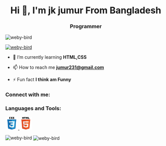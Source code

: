 <h1 align="center">Hi 👋, I'm jk jumur From Bangladesh</h1>
<h3 align="center">Programmer</h3>

<p align="left"> <img src="https://komarev.com/ghpvc/?username=weby-bird&label=Profile%20views&color=0e75b6&style=flat" alt="weby-bird" /> </p>

<p align="left"> <a href="https://github.com/ryo-ma/github-profile-trophy"><img src="https://github-profile-trophy.vercel.app/?username=weby-bird" alt="weby-bird" /></a> </p>

- 🌱 I’m currently learning **HTML,CSS**

- 📫 How to reach me **jumur231@gmail.com**

- ⚡ Fun fact **I think am Funny**

<h3 align="left">Connect with me:</h3>
<p align="left">
</p>

<h3 align="left">Languages and Tools:</h3>
<p align="left"> <a href="https://www.w3schools.com/css/" target="_blank" rel="noreferrer"> <img src="https://raw.githubusercontent.com/devicons/devicon/master/icons/css3/css3-original-wordmark.svg" alt="css3" width="40" height="40"/> </a> <a href="https://www.w3.org/html/" target="_blank" rel="noreferrer"> <img src="https://raw.githubusercontent.com/devicons/devicon/master/icons/html5/html5-original-wordmark.svg" alt="html5" width="40" height="40"/> </a> </p>

<p><img align="left" src="https://github-readme-stats.vercel.app/api/top-langs?username=weby-bird&show_icons=true&locale=en&layout=compact" alt="weby-bird" /></p>

<p>&nbsp;<img align="center" src="https://github-readme-stats.vercel.app/api?username=weby-bird&show_icons=true&locale=en" alt="weby-bird" /></p>


